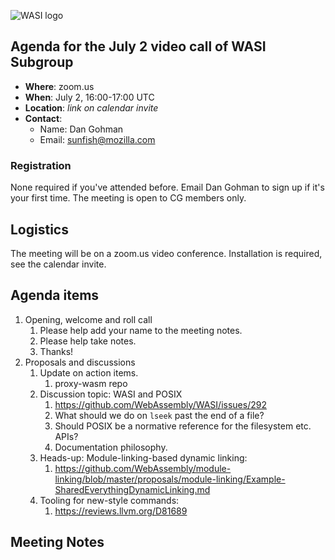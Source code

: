 ![WASI logo](https://raw.githubusercontent.com/WebAssembly/WASI/main/WASI.png)

## Agenda for the July 2 video call of WASI Subgroup

- **Where**: zoom.us
- **When**: July 2, 16:00-17:00 UTC
- **Location**: *link on calendar invite*
- **Contact**:
    - Name: Dan Gohman
    - Email: sunfish@mozilla.com

### Registration

None required if you've attended before. Email Dan Gohman to sign up if it's
your first time. The meeting is open to CG members only.

## Logistics

The meeting will be on a zoom.us video conference.
Installation is required, see the calendar invite.

## Agenda items

1. Opening, welcome and roll call
    1. Please help add your name to the meeting notes.
    1. Please help take notes.
    1. Thanks!
1. Proposals and discussions
    1. Update on action items.
        1. proxy-wasm repo
    1. Discussion topic: WASI and POSIX
        1. https://github.com/WebAssembly/WASI/issues/292
        1. What should we do on `lseek` past the end of a file?
        1. Should POSIX be a normative reference for the filesystem etc. APIs?
        1. Documentation philosophy.
    1. Heads-up: Module-linking-based dynamic linking:
        1. https://github.com/WebAssembly/module-linking/blob/master/proposals/module-linking/Example-SharedEverythingDynamicLinking.md
    1. Tooling for new-style commands:
        1. https://reviews.llvm.org/D81689

## Meeting Notes
